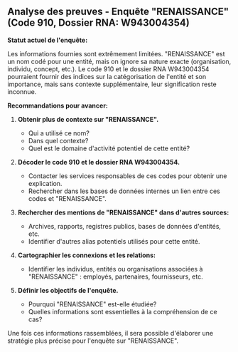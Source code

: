 ## Analyse des preuves - Enquête "RENAISSANCE" (Code 910, Dossier RNA: W943004354)

**Statut actuel de l'enquête:**

Les informations fournies sont extrêmement limitées. "RENAISSANCE" est un nom codé pour une entité, mais on ignore sa nature exacte (organisation, individu, concept, etc.). Le code 910 et le dossier RNA W943004354 pourraient fournir des indices sur la catégorisation de l'entité et son importance, mais sans contexte supplémentaire, leur signification reste inconnue.

**Recommandations pour avancer:**

1. **Obtenir plus de contexte sur "RENAISSANCE".** 

   -  Qui a utilisé ce nom? 
   -  Dans quel contexte? 
   -  Quel est le domaine d'activité potentiel de cette entité?
2. **Décoder le code 910 et le dossier RNA W943004354.**

   -  Contacter les services responsables de ces codes pour obtenir une explication. 
   -  Rechercher dans les bases de données internes un lien entre ces codes et "RENAISSANCE".
3. **Rechercher des mentions de "RENAISSANCE" dans d'autres sources:**

   -  Archives, rapports, registres publics, bases de données d'entités, etc. 
   -  Identifier d'autres alias potentiels utilisés pour cette entité.
4. **Cartographier les connexions et les relations:**

   -  Identifier les individus, entités ou organisations associées à "RENAISSANCE" : employés, partenaires, fournisseurs, etc.
5. **Définir les objectifs de l'enquête.**

   -  Pourquoi "RENAISSANCE" est-elle étudiée? 
   -  Quelles informations sont essentielles à la compréhension de ce cas? 

Une fois ces informations rassemblées, il sera possible d'élaborer une stratégie plus précise pour l'enquête sur "RENAISSANCE".


